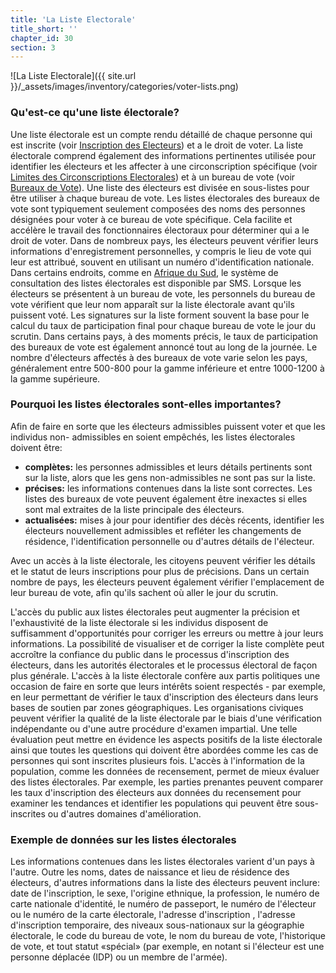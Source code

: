 ```yaml
---
title: 'La Liste Electorale'
title_short: ''
chapter_id: 30
section: 3
---
```


![La Liste Electorale]({{ site.url }}/\_assets/images/inventory/categories/voter-lists.png)

### Qu'est-ce qu'une liste électorale?

Une liste électorale est un compte rendu détaillé de chaque personne qui est inscrite (voir [Inscription des Electeurs](/fr/guide/key-categories/voter-registration/)) et a le droit de voter. La liste électorale comprend également des informations pertinentes utilisée pour identifier les électeurs et les affecter à une circonscription spécifique (voir [Limites des Circonscriptions Electorales](/fr/guide/key-categories/electoral-boundaries/)) et à un bureau de vote (voir [Bureaux de Vote](/fr/guide/key-categories/polling-stations/)). Une liste des électeurs est divisée en sous-listes pour être utiliser à chaque bureau de vote. Les listes électorales des bureaux de vote sont typiquement seulement composées des noms des personnes désignées pour voter à ce bureau de vote spécifique. Cela facilite et accélère le travail des fonctionnaires électoraux pour déterminer qui a le droit de voter. Dans de nombreux pays, les électeurs peuvent vérifier leurs informations d'enregistrement personnelles, y compris le lieu de vote qui leur est attribué, souvent en utilisant un numéro d'identification nationale. Dans certains endroits, comme en [Afrique du Sud](https://www.elections.org.za/content/For-voters/My-voter-registration-details/), le système de consultation des listes électorales est disponible par SMS. Lorsque les électeurs se présentent à un bureau de vote, les personnels du bureau de vote vérifient que leur nom apparaît sur la liste électorale avant qu'ils puissent voté. Les signatures sur la liste forment souvent la base pour le calcul du taux de participation final pour chaque bureau de vote le jour du scrutin. Dans certains pays, à des moments précis, le taux de participation des bureaux de vote est également annoncé tout au long de la journée. Le nombre d'électeurs affectés à des bureaux de vote varie selon les pays, généralement entre 500-800 pour la gamme inférieure et entre 1000-1200 à la gamme supérieure.

### Pourquoi les listes électorales sont-elles importantes?

Afin de faire en sorte que les électeurs admissibles puissent voter et que les individus non- admissibles en soient empêchés, les listes électorales doivent être:

- **complètes:** les personnes admissibles et leurs détails pertinents sont sur la liste, alors que les gens non-admissibles ne sont pas sur la liste.
- **précises:** les informations contenues dans la liste sont correctes. Les listes des bureaux de vote peuvent également être inexactes si elles sont mal extraites de la liste principale des électeurs.
- **actualisées:** mises à jour pour identifier des décès récents, identifier les électeurs nouvellement admissibles et refléter les changements de résidence, l'identification personnelle ou d'autres détails de l'électeur.

Avec un accès à la liste électorale, les citoyens peuvent vérifier les détails et le statut de leurs inscriptions pour plus de précisions. Dans un certain nombre de pays, les électeurs peuvent également vérifier l'emplacement de leur bureau de vote, afin qu'ils sachent où aller le jour du scrutin.

L'accès du public aux listes électorales peut augmenter la précision et l'exhaustivité de la liste électorale si les individus disposent de suffisamment d'opportunités pour corriger les erreurs ou mettre à jour leurs informations. La possibilité de visualiser et de corriger la liste complète peut accroître la confiance du public dans le processus d'inscription des électeurs, dans les autorités électorales et le processus électoral de façon plus générale. L'accès à la liste électorale confère aux partis politiques une occasion de faire en sorte que leurs intérêts soient respectés - par exemple, en leur permettant de vérifier le taux d'inscription des électeurs dans leurs bases de soutien par zones géographiques. Les organisations civiques peuvent vérifier la qualité de la liste électorale par le biais d'une vérification indépendante ou d'une autre procédure d'examen impartial. Une telle évaluation peut mettre en évidence les aspects positifs de la liste électorale ainsi que toutes les questions qui doivent être abordées comme les cas de personnes qui sont inscrites plusieurs fois. L'accès à l'information de la population, comme les données de recensement, permet de mieux évaluer des listes électorales. Par exemple, les parties prenantes peuvent comparer les taux d'inscription des électeurs aux données du recensement pour examiner les tendances et identifier les populations qui peuvent être sous-inscrites ou d'autres domaines d'amélioration.

### Exemple de données sur les listes électorales

Les informations contenues dans les listes électorales varient d'un pays à l'autre. Outre les noms, dates de naissance et lieu de résidence des électeurs, d'autres informations dans la liste des électeurs peuvent inclure: date de l'inscription, le sexe, l'origine ethnique, la profession, le numéro de carte nationale d'identité, le numéro de passeport, le numéro de l'électeur ou le numéro de la carte électorale, l'adresse d'inscription , l'adresse d'inscription temporaire, des niveaux sous-nationaux sur la géographie électorale, le code du bureau de vote, le nom du bureau de vote, l'historique de vote, et tout statut «spécial» (par exemple, en notant si l'électeur est une personne déplacée (IDP) ou un membre de l'armée).
